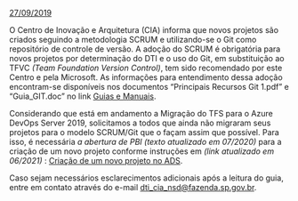 <u>27/09/2019</u>

O Centro de Inovação e Arquitetura (CIA) informa que novos projetos são criados seguindo a metodologia SCRUM e utilizando-se o Git como repositório de controle de versão. A adoção do SCRUM é obrigatória para novos projetos por determinação do DTI e o uso do Git, em substituição ao TFVC _(Team Foundation Version Control)_, tem sido recomendado por este Centro e pela Microsoft. As informações para entendimento dessa adoção encontram-se disponíveis nos documentos “Principais Recursos Git 1.pdf” e “Guia_GIT.doc” no link [Guias e Manuais](http://etc.intra.fazenda.sp.gov.br/sites/suporte_desenv/Documentos%20Compartilhados/Forms/AllItems.aspx?RootFolder=%2fsites%2fsuporte%5fdesenv%2fDocumentos%20Compartilhados%2fGuias%20e%20Manuais&FolderCTID=0x012000003F9C2FED0F0E4193DDB17576FAA300).

Considerando que está em andamento a Migração do TFS para o Azure DevOps Server 2019, solicitamos a todos que ainda não migraram seus projetos para o modelo SCRUM/Git que o façam assim que possível. Para isso, é necessária _a abertura de PBI (texto atualizado em 07/2020)_ para a criação de um novo projeto conforme instruções em _(link atualizado em 06/2021)_ :  <a href="https://ads.intra.fazenda.sp.gov.br/tfs/ADMIN/Suporte_DevOps/_wiki/wikis/Suporte_DevOps.wiki/125/Cria%C3%A7%C3%A3o-de-um-novo-projeto-no-ADS" target="_blank"> Criação de um novo projeto no ADS</a>.

Caso sejam necessários esclarecimentos adicionais após a leitura do guia, entre em contato através do e-mail [dti_cia_nsd@fazenda.sp.gov.br](mailto:dti_cia_nsd@fazenda.sp.gov.br). 